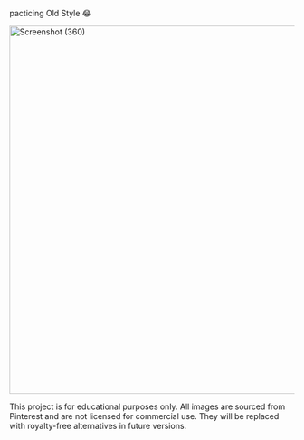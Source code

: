 pacticing Old Style 😂 



<img width="1366" height="649" alt="Screenshot (360)" src="https://github.com/user-attachments/assets/20947e46-6f07-423f-b67b-3b03764fda77" />





This project is for educational purposes only. All images are sourced from Pinterest and are not licensed for commercial use. They will be replaced with royalty-free alternatives in future versions.
